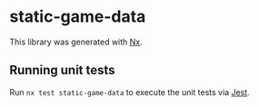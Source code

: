 # static-game-data

This library was generated with [Nx](https://nx.dev).

## Running unit tests

Run `nx test static-game-data` to execute the unit tests via [Jest](https://jestjs.io).
